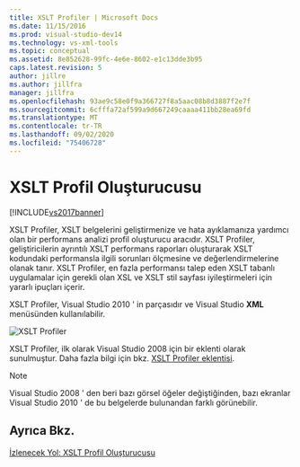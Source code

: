 ```yaml
---
title: XSLT Profiler | Microsoft Docs
ms.date: 11/15/2016
ms.prod: visual-studio-dev14
ms.technology: vs-xml-tools
ms.topic: conceptual
ms.assetid: 8e852628-99fc-4e6e-8602-e1c13dde3b95
caps.latest.revision: 5
author: jillre
ms.author: jillfra
manager: jillfra
ms.openlocfilehash: 93ae9c58e0f9a366727f8a5aac08b8d3887f2e7f
ms.sourcegitcommit: 6cfffa72af599a9d667249caaaa411bb28ea69fd
ms.translationtype: MT
ms.contentlocale: tr-TR
ms.lasthandoff: 09/02/2020
ms.locfileid: "75406728"
---
```

# <a name="xslt-profiler"></a>XSLT Profil Oluşturucusu
[!INCLUDE[vs2017banner](../includes/vs2017banner.md)]

XSLT Profiler, XSLT belgelerini geliştirmenize ve hata ayıklamanıza yardımcı olan bir performans analizi profil oluşturucu aracıdır. XSLT Profiler, geliştiricilerin ayrıntılı XSLT performans raporları oluşturarak XSLT kodundaki performansla ilgili sorunları ölçmesine ve değerlendirmelerine olanak tanır. XSLT Profiler, en fazla performansı talep eden XSLT tabanlı uygulamalar için gerekli olan XSL ve XSLT stil sayfası iyileştirmeleri için yararlı ipuçları içerir.

 XSLT Profiler, Visual Studio 2010 ' in parçasıdır ve Visual Studio **XML** menüsünden kullanılabilir.

 ![XSLT Profiler](../xml-tools/media/xsltprofilermenu.gif "XSLTProfilerMenu")

 XSLT Profiler, ilk olarak Visual Studio 2008 için bir eklenti olarak sunulmuştur. Daha fazla bilgi için bkz. [XSLT Profiler eklentisi](https://marketplace.visualstudio.com/items?itemName=SinanUssakli-MSFT.XSLTProfilerAddin).

> [!NOTE]
> Visual Studio 2008 ' den beri bazı görsel öğeler değiştiğinden, bazı ekranlar Visual Studio 2010 ' de bu belgelerde bulunandan farklı görünebilir.

## <a name="see-also"></a>Ayrıca Bkz.
 [İzlenecek Yol: XSLT Profil Oluşturucusu](../xml-tools/walkthrough-xslt-profiler.md)
